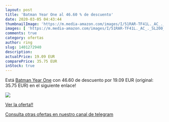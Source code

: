 ```yaml
---
layout: post
title: 'Batman Year One al 46.60 % de descuento'
date: 2020-03-05 04:43:44
thumbnailImage: 'https://m.media-amazon.com/images/I/51RAR-TF41L._AC_._SL200_.jpg'
images: [ 'https://m.media-amazon.com/images/I/51RAR-TF41L._AC_._SL200_.jpg' ]
comments: true
category: ofertas
author: ring
slug: 1401272940
description:
actualPrice: 19.09 EUR
comparePrice: 35.75 EUR
inStock: true
---
```


Está [Batman Year One](https://www.amazon.com/dp/1401272940/?tag=redken08-20) con 46.60 de descuento por 19.09 EUR (original: 35.75 EUR) en el siguiente enlace!

[![](https://m.media-amazon.com/images/I/51RAR-TF41L._AC_._SL200_.jpg)](https://www.amazon.com/dp/1401272940/?tag=redken08-20)

[Ver la oferta!!](https://www.amazon.com/dp/1401272940/?tag=redken08-20)

[Consulta otras ofertas en nuestro canal de telegram](https://t.me/s/ofertas25)
